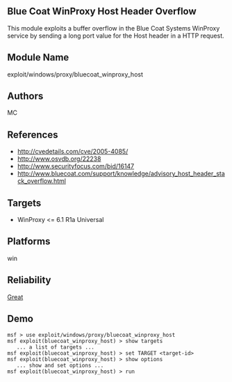 ## Blue Coat WinProxy Host Header Overflow

This module exploits a buffer overflow in the Blue Coat 
Systems WinProxy service by sending a long port value for 
the Host header in a HTTP request.


## Module Name
exploit/windows/proxy/bluecoat_winproxy_host

## Authors
MC


## References
* http://cvedetails.com/cve/2005-4085/
* http://www.osvdb.org/22238
* http://www.securityfocus.com/bid/16147
* http://www.bluecoat.com/support/knowledge/advisory_host_header_stack_overflow.html



## Targets
* WinProxy <= 6.1 R1a Universal


## Platforms
win

## Reliability
[Great](https://github.com/rapid7/metasploit-framework/wiki/Exploit-Ranking)

## Demo

```
msf > use exploit/windows/proxy/bluecoat_winproxy_host
msf exploit(bluecoat_winproxy_host) > show targets
   ... a list of targets ...
msf exploit(bluecoat_winproxy_host) > set TARGET <target-id>
msf exploit(bluecoat_winproxy_host) > show options
   ... show and set options ...
msf exploit(bluecoat_winproxy_host) > run
```
    
    